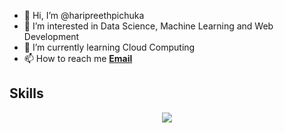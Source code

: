 - 👋 Hi, I’m @haripreethpichuka
- 👀 I’m interested in Data Science, Machine Learning and Web Development
- 🌱 I’m currently learning Cloud Computing
- 📫 How to reach me **<a href="haripreethpichuka@gmail.com">Email</a>**

## Skills
<p align="center">
  <a href="https://skillicons.dev">
  <img src="https://skillicons.dev/icons?i=c,py,java,r,mysql,mongodb,html,css,js,git,bash,flask,sklearn,tensorflow,figma" />
  </a>
</p>

<!---
haripreethpichuka/haripreethpichuka is a ✨ special ✨ repository because its `README.md` (this file) appears on your GitHub profile.
You can click the Preview link to take a look at your changes.
--->
